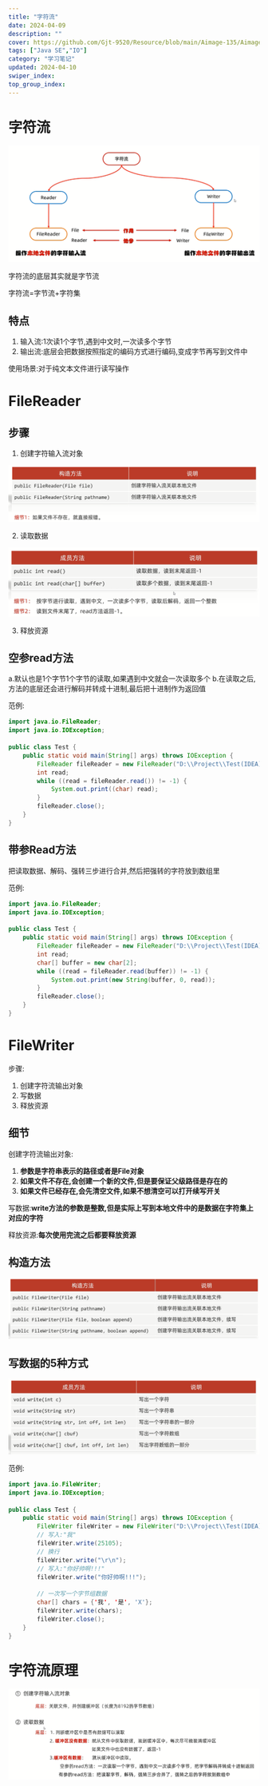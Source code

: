 ```yaml
---
title: "字符流"
date: 2024-04-09
description: ""
cover: https://github.com/Gjt-9520/Resource/blob/main/Aimage-135/Aimage118.jpg?raw=true
tags: ["Java SE","IO"]
category: "学习笔记"
updated: 2024-04-10
swiper_index: 
top_group_index: 
---
```


# 字符流

![FileReader/Writer](../images/字符流File.png)

字符流的底层其实就是字节流

字符流=字节流+字符集

## 特点

1. 输入流:1次读1个字节,遇到中文时,一次读多个字节            
2. 输出流:底层会把数据按照指定的编码方式进行编码,变成字节再写到文件中

使用场景:对于纯文本文件进行读写操作

# FileReader

## 步骤

1. 创建字符输入流对象

![创建字符输入流对象](../images/创建字符输入流对象.png)

2. 读取数据

![读取数据](../images/读取数据.png)

3. 释放资源

## 空参read方法                 
a.默认也是1个字节1个字节的读取,如果遇到中文就会一次读取多个
b.在读取之后,方法的底层还会进行解码并转成十进制,最后把十进制作为返回值 

范例:

```java
import java.io.FileReader;
import java.io.IOException;

public class Test {
    public static void main(String[] args) throws IOException {
        FileReader fileReader = new FileReader("D:\\Project\\Test(IDEA)\\a.txt");
        int read;
        while ((read = fileReader.read()) != -1) {
            System.out.print((char) read);
        }
        fileReader.close();
    }
}
```

## 带参Read方法

把读取数据、解码、强转三步进行合并,然后把强转的字符放到数组里

范例:

```java
import java.io.FileReader;
import java.io.IOException;

public class Test {
    public static void main(String[] args) throws IOException {
        FileReader fileReader = new FileReader("D:\\Project\\Test(IDEA)\\a.txt");
        int read;
        char[] buffer = new char[2];
        while ((read = fileReader.read(buffer)) != -1) {
            System.out.print(new String(buffer, 0, read));
        }
        fileReader.close();
    }
}
```

# FileWriter

步骤:
1. 创建字符流输出对象
2. 写数据
3. 释放资源   

## 细节

创建字符流输出对象:                  
1. **参数是字符串表示的路径或者是File对象**
2. **如果文件不存在,会创建一个新的文件,但是要保证父级路径是存在的**
3. **如果文件已经存在,会先清空文件,如果不想清空可以打开续写开关**

写数据:**write方法的参数是整数,但是实际上写到本地文件中的是数据在字符集上对应的字符**

释放资源:**每次使用完流之后都要释放资源**

## 构造方法

![FileWriter构造方法](../images/FileWriter构造方法.png)

## 写数据的5种方式

![FileWriter成员方法](../images/FileWriter成员方法.png)

范例:

```java
import java.io.FileWriter;
import java.io.IOException;

public class Test {
    public static void main(String[] args) throws IOException {
        FileWriter fileWriter = new FileWriter("D:\\Project\\Test(IDEA)\\a.txt", true);
        // 写入:"我"
        fileWriter.write(25105);
        // 换行
        fileWriter.write("\r\n");
        // 写入:"你好帅啊!!!"
        fileWriter.write("你好帅啊!!!");

        // 一次写一个字节组数据
        char[] chars = {'我', '是', 'X'};
        fileWriter.write(chars);
        fileWriter.close();
    }
}
```

# 字符流原理

![字符流原理](../images/字符流原理.png)



